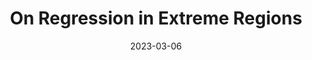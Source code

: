 ---
title: "On Regression in Extreme Regions"
collection: publications
date: 2023-03-06
authors: "N. Huet, S. Clémençon and A. Sabourin"
arxiv: "2303.03084"
year: "2023"
paperurl: "https://arxiv.org/abs/2303.03084"
codeurl: "https://github.com/HuetNathan/extremeregression"
type: preprint
---